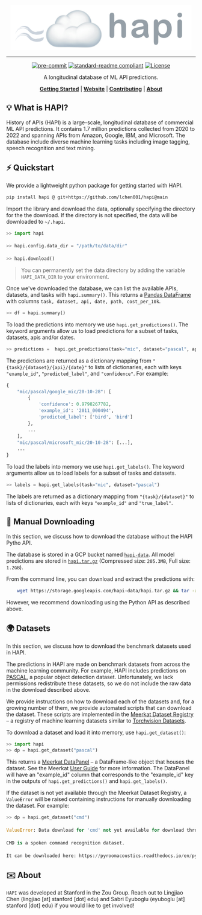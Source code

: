 
<div align="center">
    <img src="docs/assets/banner.png" height=120 alt="banner"/>

-----


[![pre-commit](https://img.shields.io/badge/pre--commit-enabled-brightgreen?logo=pre-commit&logoColor=white)](https://github.com/pre-commit/pre-commit)
[![standard-readme compliant](https://img.shields.io/badge/readme%20style-standard-brightgreen.svg?style=flat-square)](https://github.com/RichardLitt/standard-readme)
[![License](https://img.shields.io/badge/license-Apache%202-blue.svg)](LICENSE)



A longitudinal database of ML API predictions. 

[**Getting Started**](#%EF%B8%8F-quickstart)
| [**Website**](https://hapi-explore.github.io/)
| [**Contributing**](CONTRIBUTING.md)
| [**About**](#%EF%B8%8F-about)
</div>


## 💡 What is HAPI?
History of APIs (HAPI) is a large-scale, longitudinal database of commercial ML API predictions. It contains 1.7 million predictions collected from 2020 to 2022 and spanning APIs from Amazon, Google, IBM, and Microsoft. The database include diverse machine learning tasks including image tagging, speech recognition and text mining.



## ⚡️ Quickstart
We provide a lightweight python package for getting started with HAPI. 
```bash
pip install hapi @ git+https://github.com/lchen001/hapi@main
```

Import the library and download the data, optionally specifying the directory for the
the download. If the directory is not specified, the data will be downloaded to `~/.hapi`.


```python
>> import hapi

>> hapi.config.data_dir = "/path/to/data/dir" 

>> hapi.download()
```

> You can permanently set the data directory by adding the variable `HAPI_DATA_DIR` to your environment.

Once we've downloaded the database, we can list the available APIs, datasets, and tasks with `hapi.summary()`. This returns a [Pandas DataFrame](https://pandas.pydata.org/pandas-docs/stable/reference/api/pandas.DataFrame.html) with columns `task, dataset, api, date, path, cost_per_10k`. 
```python
>> df = hapi.summary()
```

To load the predictions into memory we use `hapi.get_predictions()`. The keyword arguments allow us to load predictions for a subset of tasks, datasets, apis and/or dates. 
```python
>> predictions =  hapi.get_predictions(task="mic", dataset="pascal", api=["google_mic", "ibm_mic"])
```

The predictions are returned as a dictionary mapping from `"{task}/{dataset}/{api}/{date}"` to lists of dictionaries, each with keys `"example_id"`, `"predicted_label"`, and `"confidence"`. For example:
```python
{
    "mic/pascal/google_mic/20-10-28": [
        {
            'confidence': 0.9798267782,
            'example_id': '2011_000494',
            'predicted_label': ['bird', 'bird']
        },
        ...
    ],
    "mic/pascal/microsoft_mic/20-10-28": [...],
    ...
}
```

To load the labels into memory we use `hapi.get_labels()`. The keyword arguments allow us to load labels for a subset of tasks and datasets.
```python
>> labels = hapi.get_labels(task="mic", dataset="pascal")
```

The labels are returned as a dictionary mapping from `"{task}/{dataset}"` to lists of dictionaries, each with keys `"example_id"` and `"true_label"`. 


## 💾  Manual Downloading
In this section, we discuss how to download the database without the HAPI Pytho API. 

The database is stored in a GCP bucket named [`hapi-data`](https://console.cloud.google.com/storage/browser/hapi-data). All model predictions are stored in [`hapi.tar.gz`](https://storage.googleapis.com/hapi-data/hapi.tar.gz) (Compressed size: `205.3MB`, Full size: `1.2GB`). 
    
From the command line, you can download and extract the predictions with: 
```bash
    wget https://storage.googleapis.com/hapi-data/hapi.tar.gz && tar -xzvf hapi.tar.gz 
```
However, we recommend downloading using the Python API as described above. 


## 🌍 Datasets
In this section, we discuss how to download the benchmark datasets used in HAPI.

The predictions in HAPI are made on benchmark datasets from across the machine learning community. For example, HAPI includes predictions on [PASCAL](http://host.robots.ox.ac.uk/pascal/VOC/), a popular object detection dataset. Unfortunately, we lack permissions redistribute these datasets, so we do not include the raw data in the download described above. 

We provide instructions on how to download each of the datasets and, for a growing number of them, we provide automated scripts that can download the dataset. These scripts are implemented in the [Meerkat Dataset Registry](https://meerkat.readthedocs.io/en/dev/datasets/datasets.html) – a registry of machine learning datasets similar to [Torchvision Datasets](https://pytorch.org/vision/stable/datasets.html). 

To download a dataset and load it into memory, use `hapi.get_dataset()`:
```python
>> import hapi
>> dp = hapi.get_dataset("pascal")
```
This returns a [Meerkat DataPanel](https://meerkat.readthedocs.io/en/latest/guide/data_structures.html#datapanel) – a DataFrame-like object that houses the dataset. See the Meerkat [User Guide](https://meerkat.readthedocs.io/en/latest/guide/guide.html) for more information. The DataPanel will have an "example_id" column that corresponds to the "example_id" key in the outputs of `hapi.get_predictions()` and `hapi.get_labels()`.

If the dataset is not yet available through the Meerkat Dataset Registry, a `ValueError` will be raised containing instructions for manually downloading the dataset. For example:

```python
>> dp = hapi.get_dataset("cmd")

ValueError: Data download for 'cmd' not yet available for download through the  HAPI Python API. Please download manually following the instructions below: 
 
CMD is a spoken command recognition dataset. 

It can be downloaded here: https://pyroomacoustics.readthedocs.io/en/pypi-release/pyroomacoustics.datasets.google_speech_commands.html.
```

## ✉️ About
`HAPI` was developed at Stanford in the Zou Group. Reach out to Lingjiao Chen (lingjiao [at] stanford [dot] edu) and Sabri Eyuboglu (eyuboglu [at] stanford [dot] edu) if you would like to get involved!

